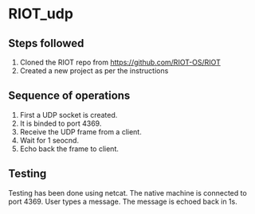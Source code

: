 # RIOT_udp

## Steps followed
1. Cloned the RIOT repo from https://github.com/RIOT-OS/RIOT
2. Created a new project as per the instructions

## Sequence of operations

1. First a UDP socket is created. 
2. It is binded to port 4369.
3. Receive the UDP frame from a client.
4. Wait for 1 seocnd.
5. Echo back the frame to client.

## Testing

Testing has been done using netcat. The native machine is connected to port 4369. User types a message. The message is echoed back in 1s. 
